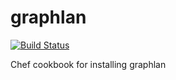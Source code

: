 # graphlan

[![Build Status](https://travis-ci.org/EagleGenomics-cookbooks/graphlan.svg?branch=master)](https://travis-ci.org/EagleGenomics-cookbooks/graphlan)

Chef cookbook for installing graphlan
